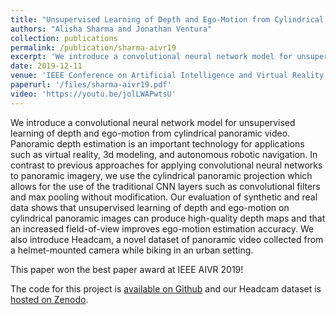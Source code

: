 ```yaml
---
title: "Unsupervised Learning of Depth and Ego-Motion from Cylindrical Panoramic Video"
authors: "Alisha Sharma and Jonathan Ventura"
collection: publications
permalink: /publication/sharma-aivr19
excerpt: 'We introduce a convolutional neural network model for unsupervised learning of depth and ego-motion from cylindrical panoramic video.'
date: 2019-12-11
venue: 'IEEE Conference on Artificial Intelligence and Virtual Reality'
paperurl: '/files/sharma-aivr19.pdf'
video: 'https://youtu.be/jolLWAPwtsU'
---
```

We introduce a convolutional neural network model for unsupervised learning of depth and ego-motion from cylindrical panoramic video. Panoramic depth estimation is an important technology for applications such as virtual reality, 3d modeling, and autonomous robotic navigation. In contrast to previous approaches for applying convolutional neural networks to panoramic imagery, we use the cylindrical panoramic projection which allows for the use of the traditional CNN layers such as convolutional filters and max pooling without modification. Our evaluation of synthetic and real data shows that unsupervised learning of depth and ego-motion on cylindrical panoramic images can produce high-quality depth maps and that an increased field-of-view improves ego-motion estimation accuracy. We also introduce Headcam, a novel dataset of panoramic video collected from a helmet-mounted camera while biking in an urban setting.

This paper won the best paper award at IEEE AIVR 2019!

The code for this project is [available on Github](https://github.com/jonathanventura/cylindricalsfmlearner) and our Headcam dataset is [hosted on Zenodo](https://zenodo.org/record/3520963).
